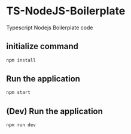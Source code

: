 # TS-NodeJS-Boilerplate
Typescript Nodejs Boilerplate code

## initialize command
```bash
npm install
```

## Run the application
```bash
npm start
```

## (Dev) Run the application 
```bash
npm run dev
```
